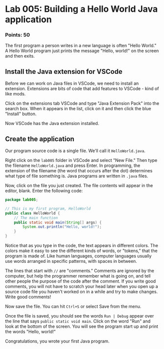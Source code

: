 # Lab 005: Building a Hello World Java application

### Points: 50

The first program a person writes in a new language is often "Hello World."
A Hello World program just prints the message "Hello, world!" on the screen
and then exits.

## Install the Java extension for VSCode

Before we can work on Java files in VSCode, we need to install an extension.
Extensions are bits of code that add features to VSCode - kind of like mods.

Click on the extensions tab VSCode and type "Java Extension Pack" into the search
box. When it appears in the list, click on it and then click the blue "Install"
button.

Now VSCode has the Java extension installed.

## Create the application

Our program source code is a single file. We'll call it `HelloWorld.java`.

Right click on the `lab005` folder in VSCode and select "New File." Then type the
filename `HelloWorld.java` and press Enter. In programming, the extension of the filename (the
word that occurs after the dot) determines what type of file something is. Java
programs are written in `.java` files.

Now, click on the file you just created. The file contents will appear in the editor,
blank. Enter the following code:

```java
package lab005;

// This is my first program, HelloWorld
public class HelloWorld {
    // The main function
    public static void main(String[] args) {
        System.out.println("Hello, world!");
    }
}
```

Notice that as you type in the code, the text appears in different colors. The colors
make it easy to see the different kinds of words, or "tokens," that the program is made
of. Like human languages, computer languages usually use words arranged in specific
patterns, with spaces in between.

The lines that start with `//` are "comments." Comments are ignored by the computer, but
help the programmer remember what is going on, and tell other people the purpose of the
code after the comment. If you write good comments, you will not have to scratch your
head later when you open up a source code file you haven't worked on in a while and try
to make changes. Write good comments!

Now save the file. You can hit `Ctrl+S` or select Save from the menu.

Once the file is saved, you should see the words `Run | Debug` appear over the line
that says `public static void main`. Click on the word "Run" and look at the bottom
of the screen. You will see the program start up and print the words "Hello, world!"

Congratulations, you wrote your first Java program.
